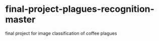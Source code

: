 # final-project-plagues-recognition-master
 final project for image classification of coffee plagues
